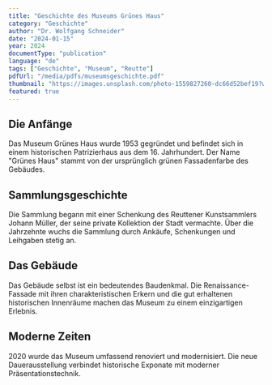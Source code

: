 ```yaml
---
title: "Geschichte des Museums Grünes Haus"
category: "Geschichte"
author: "Dr. Wolfgang Schneider"
date: "2024-01-15"
year: 2024
documentType: "publication"
language: "de"
tags: ["Geschichte", "Museum", "Reutte"]
pdfUrl: "/media/pdfs/museumsgeschichte.pdf"
thumbnail: "https://images.unsplash.com/photo-1559827260-dc66d52bef19?w=400"
featured: true
---
```


## Die Anfänge

Das Museum Grünes Haus wurde 1953 gegründet und befindet sich in einem historischen Patrizierhaus aus dem 16. Jahrhundert. Der Name "Grünes Haus" stammt von der ursprünglich grünen Fassadenfarbe des Gebäudes.

## Sammlungsgeschichte

Die Sammlung begann mit einer Schenkung des Reuttener Kunstsammlers Johann Müller, der seine private Kollektion der Stadt vermachte. Über die Jahrzehnte wuchs die Sammlung durch Ankäufe, Schenkungen und Leihgaben stetig an.

## Das Gebäude

Das Gebäude selbst ist ein bedeutendes Baudenkmal. Die Renaissance-Fassade mit ihren charakteristischen Erkern und die gut erhaltenen historischen Innenräume machen das Museum zu einem einzigartigen Erlebnis.

## Moderne Zeiten

2020 wurde das Museum umfassend renoviert und modernisiert. Die neue Dauerausstellung verbindet historische Exponate mit moderner Präsentationstechnik.